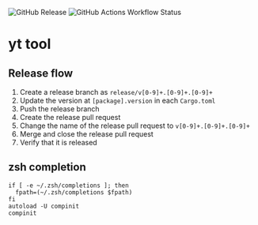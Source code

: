![GitHub Release](https://img.shields.io/github/v/release/toshiki670/yt-tool)
![GitHub Actions Workflow Status](https://img.shields.io/github/actions/workflow/status/toshiki670/yt-tool/rust_check.yml)

# yt tool

## Release flow

1. Create a release branch as `release/v[0-9]+.[0-9]+.[0-9]+`
2. Update the version at `[package].version` in each `Cargo.toml`
3. Push the release branch
4. Create the release pull request
5. Change the name of the release pull request to `v[0-9]+.[0-9]+.[0-9]+`
6. Merge and close the release pull request
7. Verify that it is released

## zsh completion

```
if [ -e ~/.zsh/completions ]; then
  fpath=(~/.zsh/completions $fpath)
fi
autoload -U compinit
compinit
```
